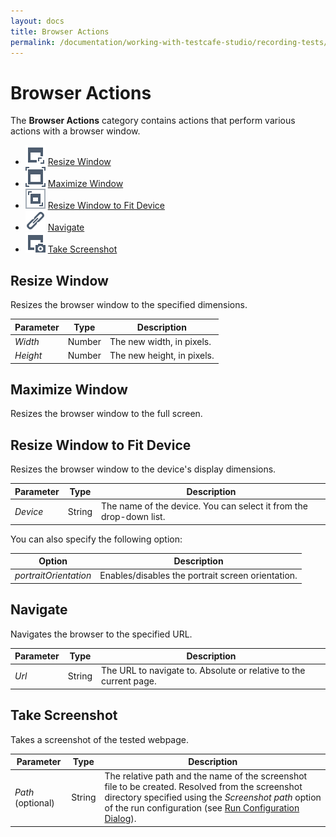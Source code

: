 ```yaml
---
layout: docs
title: Browser Actions
permalink: /documentation/working-with-testcafe-studio/recording-tests/test-actions/browser-actions.html
---
```

# Browser Actions

The **Browser Actions** category contains actions that perform various actions with a browser window.

* ![Action icon](../../../../images/actions/action-resize-window-icon.svg) [Resize Window](#resize-window)
* ![Action icon](../../../../images/actions/action-maximize-window-icon.svg) [Maximize Window](#maximize-window)
* ![Action icon](../../../../images/actions/action-resize-window-to-fit-device-icon.svg) [Resize Window to Fit Device](#resize-window-to-fit-device)
* ![Action icon](../../../../images/actions/action-navigate-to-icon.svg) [Navigate](#navigate)
* ![Action icon](../../../../images/actions/action-take-screenshot-icon.svg) [Take Screenshot](#take-screenshot)

## Resize Window

Resizes the browser window to the specified dimensions.

Parameter | Type  | Description
--------- | ----- | -------------
*Width*  | Number | The new width, in pixels.
*Height* | Number | The new height, in pixels.

## Maximize Window

Resizes the browser window to the full screen.

## Resize Window to Fit Device

Resizes the browser window to the device's display dimensions.

Parameter | Type  | Description
--------- | ----- | -------------
*Device* | String | The name of the device. You can select it from the drop-down list.

You can also specify the following option:

Option | Description
--------- | -------------
*portraitOrientation* | Enables/disables the portrait screen orientation.

## Navigate

Navigates the browser to the specified URL.

Parameter | Type  | Description
--------- | ----- | -------------
*Url* | String | The URL to navigate to. Absolute or relative to the current page.

## Take Screenshot

Takes a screenshot of the tested webpage.

Parameter | Type  | Description
--------- | ----- | -------------
*Path* (optional) | String | The relative path and the name of the screenshot file to be created. Resolved from the screenshot directory specified using the *Screenshot path* option of the run configuration (see [Run Configuration Dialog](../../../user-interface/run-configurations-dialog.md)).
